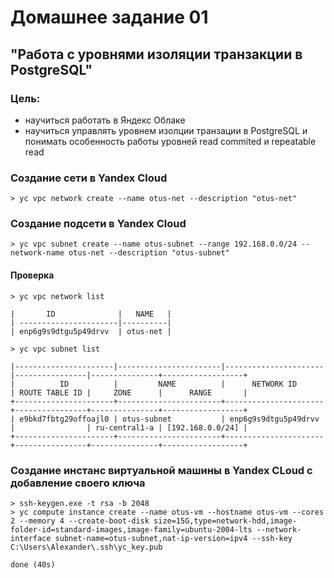 Домашнее задание 01
=========================
"Работа с уровнями изоляции транзакции в PostgreSQL"
--------------------------

### Цель:
+ научиться работать в Яндекс Облаке
+ научиться управлять уровнем изолции транзации в PostgreSQL и понимать особенность работы уровней read commited и repeatable read

### Создание сети в Yandex Cloud
````
> yc vpc network create --name otus-net --description "otus-net"
````

### Создание подсети в Yandex Cloud

````
> yc vpc subnet create --name otus-subnet --range 192.168.0.0/24 --network-name otus-net --description "otus-subnet"
````

#### Проверка 

````
> yc vpc network list

|       ID              |   NAME   | 
| ----------------------|----------| 
| enp6g9s9dtgu5p49drvv  | otus-net | 

> yc vpc subnet list

|----------------------|-----------------------|----------------------|----------------|---------------+------------------+
|          ID          |         NAME          |      NETWORK ID      | ROUTE TABLE ID |     ZONE      |      RANGE       |
+----------------------+-----------------------+----------------------+----------------+---------------+------------------+
| e9bkd7fbtg29offoajl0 | otus-subnet           | enp6g9s9dtgu5p49drvv |                | ru-central1-a | [192.168.0.0/24] |
+----------------------+-----------------------+----------------------+----------------+---------------+------------------+
````
### Создание инстанс виртуальной машины в Yandex CLoud c добавление своего ключа
````
> ssh-keygen.exe -t rsa -b 2048
> yc compute instance create --name otus-vm --hostname otus-vm --cores 2 --memory 4 --create-boot-disk size=15G,type=network-hdd,image-folder-id=standard-images,image-family=ubuntu-2004-lts --network-interface subnet-name=otus-subnet,nat-ip-version=ipv4 --ssh-key C:\Users\Alexander\.ssh\yc_key.pub

done (40s)
````
